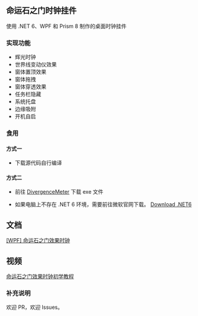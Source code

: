 ## 命运石之门时钟挂件

使用 .NET 6、WPF 和 Prism 8 制作的桌面时钟挂件


### 实现功能
- 辉光时钟
- 世界线变动仪效果
- 窗体置顶效果
- 窗体拖拽
- 窗体穿透效果
- 任务栏隐藏
- 系统托盘
- 边缘吸附
- 开机自启

### 食用

#### 方式一

* 下载源代码自行编译

#### 方式二

* 前往 [DivergenceMeter](https://github.com/sanshiliuxiao/DivergenceMeter/releases) 下载 exe 文件


* 如果电脑上不存在 .NET 6 环境，需要前往微软官网下载。 [Download .NET6](https://dotnet.microsoft.com/download)

## 文档

[[WPF] 命运石之门效果时钟](https://www.yuque.com/zxlt/yg65uh)

## 视频

[命运石之门效果时钟初学教程](https://www.bilibili.com/video/bv1qy4y1n7xE)


### 补充说明

欢迎 PR，欢迎 Issues。

